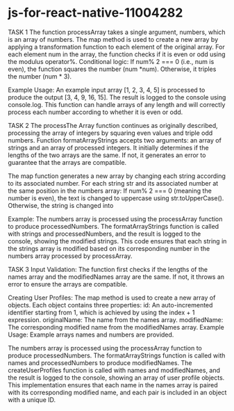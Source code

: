 # js-for-react-native-11004282

TASK 1
The function processArray takes a single argument, numbers, which is an array of numbers. 
The map method is used to create a new array by applying a transformation function to each element of the original array. 
For each element num in the array, the function checks if it is even or odd using the modulus operator%. 
Conditional logic: If num% 2 === 0 (i.e., num is even), the function squares the number (num *num).
Otherwise, it triples the number (num * 3).

Example Usage:
An example input array [1, 2, 3, 4, 5] is processed to produce the output [3, 4, 9, 16, 15].
The result is logged to the console using console.log.
This function can handle arrays of any length and will correctly process each number according to whether it is even or odd.


TASK 2
The processThe Array function continues as originally described, processing the array of integers by squaring even values and triple odd numbers.
Function formatArrayStrings accepts two arguments: an array of strings and an array of processed integers.
It initially determines if the lengths of the two arrays are the same. 
If not, it generates an error to guarantee that the arrays are compatible.

The map function generates a new array by changing each string according to its associated number.
For each string str and its associated number at the same position in the numbers array:
If num% 2 === 0 (meaning the number is even), the text is changed to uppercase using str.toUpperCase().
Otherwise, the string is changed into

Example:
The numbers array is processed using the processArray function to produce processedNumbers.
The formatArrayStrings function is called with strings and processedNumbers, and the result is logged to the console, showing the modified strings.
This code ensures that each string in the strings array is modified based on its corresponding number in the numbers array processed by processArray.


TASK 3
Input Validation: The function first checks if the lengths of the names array and the modifiedNames array are the same. 
If not, it throws an error to ensure the arrays are compatible. 

Creating User Profiles: 
The map method is used to create a new array of objects. 
Each object contains three properties: 
id: An auto-incremented identifier starting from 1, which is achieved by using the index + 1 expression. 
originalName: The name from the names array. 
modifiedName: The corresponding modified name from the modifiedNames array. Example Usage: Example arrays names and numbers are provided. 

The numbers array is processed using the processArray function to produce processedNumbers. 
The formatArrayStrings function is called with names and processedNumbers to produce modifiedNames.
The createUserProfiles function is called with names and modifiedNames, and the result is logged to the console, showing an array of user profile objects. 
This implementation ensures that each name in the names array is paired with its corresponding modified name, and each pair is included in an object with a unique ID.









